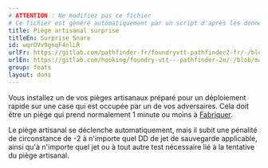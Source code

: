 ```yaml
---
# ATTENTION : Ne modifiez pas ce fichier
# Ce fichier est généré automatiquement par un script d'après les données du module Foundry VTT officiel et de sa traduction
title: Piège artisanal surprise
titleEn: Surprise Snare
id: wqrOVv9gnqF4nlLR
urlFr: https://gitlab.com/pathfinder-fr/foundryvtt-pathfinder2-fr/-/blob/master/data/feats/wqrOVv9gnqF4nlLR.htm
urlEn: https://gitlab.com/hooking/foundry-vtt---pathfinder-2e/-/blob/master/packs/data/feats.db/surprise-snare.json
group: feats
layout: dons
---
```

Vous installez un de vos pièges artisanaux préparé pour un déploiement rapide sur une case qui est occupée par un de vos adversaires. Cela doit être un piège qui prend normalement 1 minute ou moins à [Fabriquer](../actions/fabriquer.md).

Le piège artisanal se déclenche automatiquement, mais il subit une pénalité de circonstance de -2 à n'importe quel DD de jet de sauvegarde applicable, ainsi qu'à n'importe quel jet ou à tout autre test nécessaire lié à la tentative du piège artisanal.


